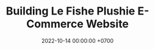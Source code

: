 ---
layout: post
title:  "Building Le Fishe Plushie E-Commerce Website"
date:   2022-10-14 00:00:00 +0700
tags: project webdev
---